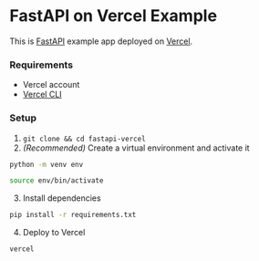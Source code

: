 # FastAPI on Vercel Example

This is [FastAPI](https://fastapi.tiangolo.com/) example app deployed on [Vercel](https://vercel.com/).

### Requirements

-   Vercel account
-   [Vercel CLI](https://vercel.com/cli)

### Setup

1. `git clone && cd fastapi-vercel`
2. _(Recommended)_ Create a virtual environment and activate it

```bash
python -m venv env

source env/bin/activate
```

3. Install dependencies

```bash
pip install -r requirements.txt
```

4. Deploy to Vercel

```bash
vercel
```
